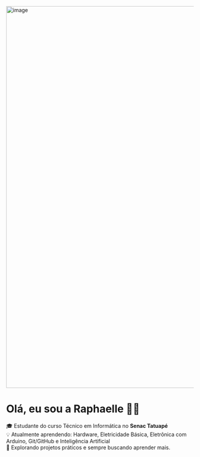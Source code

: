 
<img width="1536" height="1024" alt="image" src="https://github.com/user-attachments/assets/4a8eae8b-8e96-4fbf-b094-e1bceae0b905" />


# Olá, eu sou a Raphaelle 👩‍💻

🎓 Estudante do curso Técnico em Informática no **Senac Tatuapé**  
💡 Atualmente aprendendo: Hardware, Eletricidade Básica, Eletrônica com Arduino, Git/GitHub e Inteligência Artificial  
🚀 Explorando projetos práticos e sempre buscando aprender mais.
